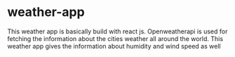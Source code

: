 # weather-app

This weather app is basically build with react js. Openweatherapi is used for fetching the information about the cities weather all around the world. This weather app
gives the information about humidity and wind speed as well



